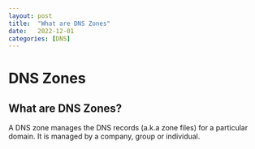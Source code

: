 ```yaml
---
layout: post
title:  "What are DNS Zones"
date:   2022-12-01
categories: [DNS]
---
```


# DNS Zones

## What are DNS Zones?

A DNS zone manages the DNS records (a.k.a zone files) for a particular domain. 
It is managed by a company, group or individual. 

